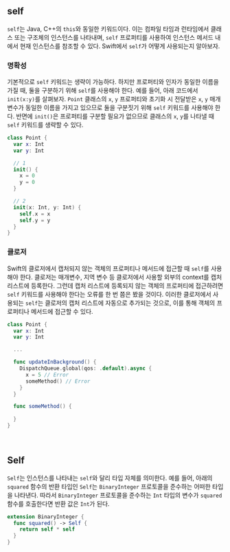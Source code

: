 ## self

`self`는 Java, C++의 `this`와 동일한 키워드이다. 이는 컴파일 타임과 런타임에서 클래스 또는 구조체의 인스턴스를 나타내며, `self` 프로퍼티를 사용하여 인스턴스 메서드 내에서 현재 인스턴스를 참조할 수 있다. Swift에서 `self`가 어떻게 사용되는지 알아보자.

### 명확성

기본적으로 `self` 키워드는 생략이 가능하다. 하지만 프로퍼티와 인자가 동일한 이름을 가질 때, 둘을 구분하기 위해 `self`를 사용해야 한다. 예를 들어, 아래 코드에서 `init(x:y)`를 살펴보자. `Point` 클래스의 `x`, `y` 프로퍼티와 초기화 시 전달받은 `x`, `y` 매개변수가 동일한 이름을 가지고 있으므로 둘을 구분짓기 위해 `self` 키워드를 사용해야 한다. 반면에 `init()`은 프로퍼티를 구분할 필요가 없으므로 클래스의 `x`, `y`를 나타낼 때 `self` 키워드를 생략할 수 있다.

```swift
class Point {
  var x: Int
  var y: Int

  // 1
  init() {
    x = 0
    y = 0
  }

  // 2
  init(x: Int, y: Int) {
    self.x = x
    self.y = y
  }
}
```

### 클로저

Swift의 클로저에서 캡처되지 않는 객체의 프로퍼티나 메서드에 접근할 때 `self`를 사용해야 한다. 클로저는 매개변수, 지역 변수 등 클로저에서 사용할 외부의 context를 캡처 리스트에 등록한다. 그런데 캡처 리스트에 등록되지 않는 객체의 프로퍼티에 접근하려면 `self` 키워드를 사용해야 한다는 오류를 한 번 쯤은 봤을 것이다. 이러한 클로저에서 사용되는 `self`는 클로저의 캡처 리스트에 자동으로 추가되는 것으로, 이를 통해 객체의 프로퍼티나 메서드에 접근할 수 있다.

```swift
class Point {
  var x: Int
  var y: Int

  ...

  func updateInBackground() {
    DispatchQueue.global(qos: .default).async {
      x = 5 // Error
      someMethod() // Error
    }
  }

  func someMethod() {
    
  }
}
```

&nbsp;
## Self

`Self`는 인스턴스를 나타내는 `self`와 달리 타입 자체를 의미한다. 예를 들어, 아래의 `squared` 함수의 반환 타입인 `Self`는 `BinaryInteger` 프로토콜을 준수하는 어떠한 타입을 나타낸다. 따라서 `BinaryInteger` 프로토콜을 준수하는 `Int` 타입의 변수가 `squared` 함수를 호출한다면 반환 값은 `Int`가 된다.

```swift
extension BinaryInteger {
  func squared() -> Self {
    return self * self
  }
}
```
